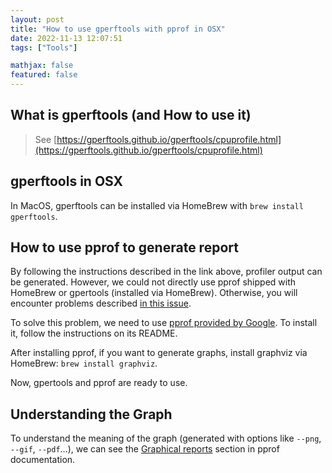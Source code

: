 ```yaml
---
layout: post
title: "How to use gperftools with pprof in OSX"
date: 2022-11-13 12:07:51
tags: ["Tools"]

mathjax: false
featured: false
---
```


## What is gperftools (and How to use it)

> See [https://gperftools.github.io/gperftools/cpuprofile.html](https://gperftools.github.io/gperftools/cpuprofile.html)


## gperftools in OSX

In MacOS, gperftools can be installed via HomeBrew with `brew install gperftools`.


## How to use pprof to generate report

By following the instructions described in the link above, profiler output can be generated. However, we could not directly use pprof shipped with HomeBrew or gpertools (installed via HomeBrew). Otherwise, you will encounter problems described [in this issue](https://github.com/gperftools/gperftools/issues/1292).

To solve this problem, we need to use [pprof provided by Google](https://github.com/google/pprof). To install it, follow the instructions on its README.

After installing pprof, if you want to generate graphs, install graphviz via HomeBrew: `brew install graphviz`.

Now, gpertools and pprof are ready to use.


## Understanding the Graph

To understand the meaning of the graph (generated with options like `--png`, `--gif`, `--pdf`...), we can see the [Graphical reports](https://github.com/google/pprof/blob/main/doc/README.md#:~:text=location%20per%20line.-,Graphical,-reports) section in pprof documentation.